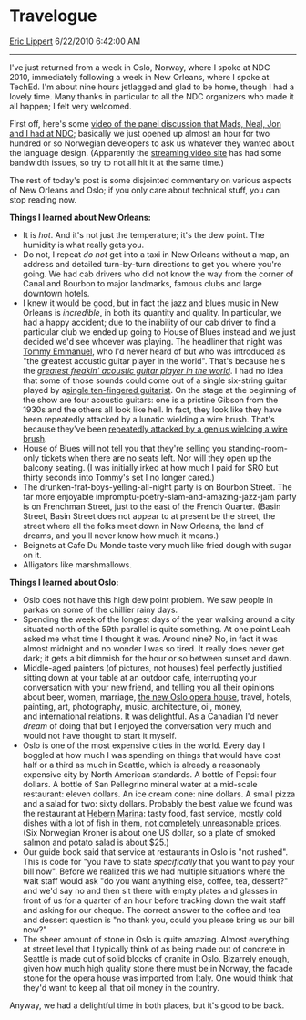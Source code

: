 # Travelogue

[Eric Lippert](https://social.msdn.microsoft.com/profile/Eric%20Lippert) 6/22/2010 6:42:00 AM

-----

I've just returned from a week in Oslo, Norway, where I spoke at NDC 2010, immediately following a week in New Orleans, where I spoke at TechEd. I'm about nine hours jetlagged and glad to be home, though I had a lovely time. Many thanks in particular to all the NDC organizers who made it all happen; I felt very welcomed.

First off, here's some [video of the panel discussion that Mads, Neal, Jon and I had at NDC](http://streaming.ndc2010.no/tcs/?id=29649A14-2F1B-428E-BB12-9A43A1676221); basically we just opened up almost an hour for two hundred or so Norwegian developers to ask us whatever they wanted about the language design. (Apparently the [streaming video site](http://streaming.ndc2010.no/tcs) has had some bandwidth issues, so try to not all hit it at the same time.)

The rest of today's post is some disjointed commentary on various aspects of New Orleans and Oslo; if you only care about technical stuff, you can stop reading now.

**Things I learned about New Orleans:**

  - It is *hot*. And it's not just the temperature; it's the dew point. The humidity is what really gets you.
  - Do not, I repeat *do not* get into a taxi in New Orleans without a map, an address and detailed turn-by-turn directions to get you where you're going. We had cab drivers who did not know the way from the corner of Canal and Bourbon to major landmarks, famous clubs and large downtown hotels.
  - I knew it would be good, but in fact the jazz and blues music in New Orleans is *incredible*, in both its quantity and quality. In particular, we had a happy accident; due to the inability of our cab driver to find a particular club we ended up going to House of Blues instead and we just decided we'd see whoever was playing. The headliner that night was [Tommy Emmanuel](http://www.tommyemmanuel.com/), who I'd never heard of but who was introduced as "the greatest acoustic guitar player in the world". That's because he's the *[greatest freakin' acoustic guitar player in the world](http://en.wikipedia.org/wiki/Tommy_Emmanuel#awards)*. I had no idea that some of those sounds could come out of a single six-string guitar played by a[single ten-fingered guitarist](https://www.youtube.com/watch?v=mYzajpeAWuA&feature=related). On the stage at the beginning of the show are four acoustic guitars: one is a pristine Gibson from the 1930s and the others all look like hell. In fact, they look like they have been repeatedly attacked by a lunatic wielding a wire brush. That's because they've been [repeatedly attacked by a genius wielding a wire brush](https://www.youtube.com/watch?v=GZzUCuCosnE).
  - House of Blues will not tell you that they're selling you standing-room-only tickets when there are no seats left. Nor will they open up the balcony seating. (I was initially irked at how much I paid for SRO but thirty seconds into Tommy's set I no longer cared.)
  - The drunken-frat-boys-yelling-all-night party is on Bourbon Street. The far more enjoyable impromptu-poetry-slam-and-amazing-jazz-jam party is on Frenchman Street, just to the east of the French Quarter. (Basin Street, Basin Street does not appear to at present be the street, the street where all the folks meet down in New Orleans, the land of dreams, and you'll never know how much it means.)
  - Beignets at Cafe Du Monde taste very much like fried dough with sugar on it.
  - Alligators like marshmallows.

**Things I learned about Oslo:**

  - Oslo does not have this high dew point problem. We saw people in parkas on some of the chillier rainy days.
  - Spending the week of the longest days of the year walking around a city situated north of the 59th parallel is quite something. At one point Leah asked me what time I thought it was. Around nine? No, in fact it was almost midnight and no wonder I was so tired. It really does never get dark; it gets a bit dimmish for the hour or so between sunset and dawn. 
  - Middle-aged painters (of pictures, not houses) feel perfectly justified sitting down at your table at an outdoor cafe, interrupting your conversation with your new friend, and telling you all their opinions about beer, women, marriage, [the new Oslo opera house](http://snoarc.no/#/projects/15/false/all/image/878/), travel, hotels, painting, art, photography, music, architecture, oil, money, and international relations. It was delightful. As a Canadian I'd never *dream* of doing that but I enjoyed the conversation very much and would not have thought to start it myself.
  - Oslo is one of the most expensive cities in the world. Every day I boggled at how much I was spending on things that would have cost half or a third as much in Seattle, which is already a reasonably expensive city by North American standards. A bottle of Pepsi: four dollars. A bottle of San Pellegrino mineral water at a mid-scale restaurant: eleven dollars. An ice cream cone: nine dollars. A small pizza and a salad for two: sixty dollars. Probably the best value we found was the restaurant at [Hebern Marina](http://www.herbern.no/restaurant.htm): tasty food, fast service, mostly cold dishes with a lot of fish in them, [not completely unreasonable prices](http://www.herbern.no/meny.htm). (Six Norwegian Kroner is about one US dollar, so a plate of smoked salmon and potato salad is about $25.)
  - Our guide book said that service at restaurants in Oslo is "not rushed". This is code for "you have to state *specifically* that you want to pay your bill now". Before we realized this we had multiple situations where the wait staff would ask "do you want anything else, coffee, tea, dessert?" and we'd say no and then sit there with empty plates and glasses in front of us for a quarter of an hour before tracking down the wait staff and asking for our cheque. The correct answer to the coffee and tea and dessert question is "no thank you, could you please bring us our bill now?"
  - The sheer amount of stone in Oslo is quite amazing. Almost everything at street level that I typically think of as being made out of concrete in Seattle is made out of solid blocks of granite in Oslo. Bizarrely enough, given how much high quality stone there must be in Norway, the facade stone for the opera house was imported from Italy. One would think that they'd want to keep all that oil money in the country.

Anyway, we had a delightful time in both places, but it's good to be back.

